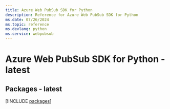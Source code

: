 ```yaml
---
title: Azure Web PubSub SDK for Python
description: Reference for Azure Web PubSub SDK for Python
ms.date: 07/26/2024
ms.topic: reference
ms.devlang: python
ms.service: webpubsub
---
```

# Azure Web PubSub SDK for Python - latest
## Packages - latest
[!INCLUDE [packages](web-pubsub-index.md)]